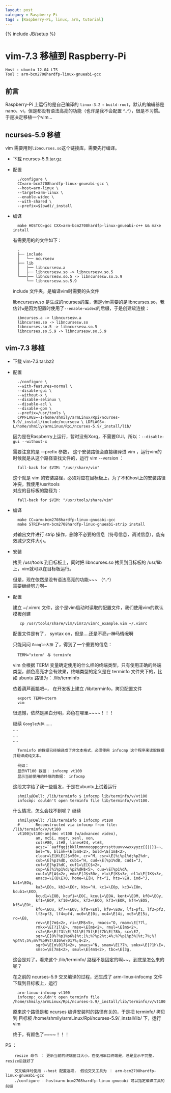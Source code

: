 ```yaml
---
layout: post
category : Raspberry-Pi
tags : [Raspberry-Pi, linux, arm, tutorial]
---
```

{% include JB/setup %}

vim-7.3 移植到 Raspberry-Pi
==========================

	Host : ubuntu 12.04 LTS
	Tool : arm-bcm2708hardfp-linux-gnueabi-gcc
	
## 前言

Raspberry-Pi 上运行的是自己编译的 `linux-3.2` + `build-root`，默认的编辑器是 nano、vi，但是都没有语法高亮的功能（也许是我不会配置 ^..^），很是不习惯。于是决定移植一个vim...

## ncurses-5.9 移植

vim 需要用到`libncurses.so`这个链接库，需要先行编译。  

* 下载 ncurses-5.9.tar.gz
	

* 配置
	
		./configure \
		CC=arm-bcm2708hardfp-linux-gnueabi-gcc \
		--host=arm-linux \
		--target=arm-linux \
		--enable-widec \
		--with-shared \
		--prefix=$(pwd)/_install
	

* 编译
		
		make HOSTCC=gcc CXX=arm-bcm2708hardfp-linux-gnueabi-c++ && make install

	有需要用的的文件如下：

		.
		├── include
		│   └── ncursesw
		├── lib
		│   ├── libncursesw.a
		│   ├── libncursesw.so -> libncursesw.so.5
		└───├── libncursesw.so.5 -> libncursesw.so.5.9
		    └── libncursesw.so.5.9

	include 文件夹，是编译vim时需要的头文件
		
	libncursesw.so 是生成的ncurses的库，但是vim需要的是libncurses.so，我估计`w`是因为配置时使用了`--enable-widec`的后缀，于是创建软连接：

		ibncurses.a -> libncursesw.a
		libncurses.so -> libncursesw.so
		libncurses.so.5 -> libncursesw.so.5
		libncurses.so.5.9 -> libncursesw.so.5.9

## vim-7.3 移植
	

* 下载 vim-7.3.tar.bz2
	

* 配置
		
		./configure \
		--with-features=normal \
		--disable-gui \
		--without-x \
		--disable-selinux \
		--disable-acl \
		--disable-gpm \
		--prefix=/usr/tools \
		CPPFLAGS=-I/home/shmily/armLinux/Rpi/ncurses-5.9/_install/include/ncursesw \ LDFLAGS=-L/home/shmily/armLinux/Rpi/ncurses-5.9/_install/lib/

	因为是在Raspberry上运行，暂时没有Xorg，不需要GUI，所以：`--disable-gui --without-x`
	
	需要注意的是 --prefix 参数， 这个安装路径会直接编译进 vim ，运行vim的时候就是从这个路径查找文件的，运行 vim --version ：

		fall-back for $VIM: "/usr/share/vim"
	
	这个就是 vim 的安装路径，必须对应在目标板上，为了不和host上的安装路径冲突，我使用/usr/tools  
	对应的目标板的路径为：
		
		fall-back for $VIM: "/usr/tools/share/vim"
	

* 编译
	
		make CC=arm-bcm2708hardfp-linux-gnueabi-gcc
		make STRIP=arm-bcm2708hardfp-linux-gnueabi-strip install

	对输出文件进行 strip 操作，删除不必要的信息（符号信息，调试信息），能有效减少文件大小。


* 安装
	
	拷贝  /usr/tools 到目标板上，同时把 libncurses.so 拷贝到目标板的 /usr/lib 上，vim就可以在目标板运行。

	但是，现在依然是没有语法高亮的功能~~~ （^..^）  
	需要继续努力啊~


* 配置
	
	建立 ~/.vimrc 文件，这个是vim启动时读取的配置文件，我们使用vim的默认模板创建

		 cp /usr/tools/share/vim/vim73/vimrc_example.vim ~/.vimrc

	配置文件是有了， syntax on，但是....还是不亮~~，神马情况啊~~

	只能问问 `Google大神` 了，得到了一个重要的信息：

		TERM="xterm" 与 terminfo
	
	vim 会根据 TERM 变量确定使用的什么样的终端类型，只有使用正确的终端类型，颜色高亮才会有效果，终端类型的定义是在 terminfo 文件夹下的，比如 ubuntu 路径为： /lib/terminfo

	依着葫芦画瓢吧~， 在开发板上建立 /lib/terminfo，拷贝配置文件
		
		export TERM=xterm
		vim

	很遗憾，依然是黑白分明，彩色在哪里~~~~！！！

	继续 `Google大神`......  
	....  
	....   
	....  

		Terminfo 的数据已经编译成了非文本格式，必须使用 infocmp 这个程序来读取数据并翻译成纯文本。
		
		例如： 
		显示VT100 数据： infocmp vt100 
		显示当前使用的终端的数据： infocmp

	这段文字给了我一些启发，于是在ubuntu上试着运行
		
		shmily@Dell: /lib/terminfo $ infocmp lib/terminfo/v/vt100
		infocmp: couldn't open terminfo file lib/terminfo/v/vt100.

	什么情况，怎么会找不到呢？ 继续

		shmily@Dell: /lib/terminfo $ infocmp vt100
		#       Reconstructed via infocmp from file: /lib/terminfo/v/vt100
		vt100|vt100-am|dec vt100 (w/advanced video),
		        am, mc5i, msgr, xenl, xon,
		        cols#80, it#8, lines#24, vt#3,
		        acsc=``aaffggjjkkllmmnnooppqqrrssttuuvvwwxxyyzz{{||}}~~,
		        bel=^G, blink=\E[5m$<2>, bold=\E[1m$<2>,
		        clear=\E[H\E[J$<50>, cr=^M, csr=\E[%i%p1%d;%p2%dr,
		        cub=\E[%p1%dD, cub1=^H, cud=\E[%p1%dB, cud1=^J,
		        cuf=\E[%p1%dC, cuf1=\E[C$<2>,
		        cup=\E[%i%p1%d;%p2%dH$<5>, cuu=\E[%p1%dA,
		        cuu1=\E[A$<2>, ed=\E[J$<50>, el=\E[K$<3>, el1=\E[1K$<3>,
		        enacs=\E(B\E)0, home=\E[H, ht=^I, hts=\EH, ind=^J, ka1=\EOq,
		        ka3=\EOs, kb2=\EOr, kbs=^H, kc1=\EOp, kc3=\EOn, kcub1=\EOD,
		        kcud1=\EOB, kcuf1=\EOC, kcuu1=\EOA, kent=\EOM, kf0=\EOy,
		        kf1=\EOP, kf10=\EOx, kf2=\EOQ, kf3=\EOR, kf4=\EOS, kf5=\EOt,
		        kf6=\EOu, kf7=\EOv, kf8=\EOl, kf9=\EOw, lf1=pf1, lf2=pf2,
		        lf3=pf3, lf4=pf4, mc0=\E[0i, mc4=\E[4i, mc5=\E[5i, rc=\E8,
		        rev=\E[7m$<2>, ri=\EM$<5>, rmacs=^O, rmam=\E[?7l,
		        rmkx=\E[?1l\E>, rmso=\E[m$<2>, rmul=\E[m$<2>,
		        rs2=\E>\E[?3l\E[?4l\E[?5l\E[?7h\E[?8h, sc=\E7,
		        sgr=\E[0%?%p1%p6%|%t;1%;%?%p2%t;4%;%?%p1%p3%|%t;7%;%?%p4%t;5%;m%?%p9%t\016%e\017%;$<2>,
		        sgr0=\E[m\017$<2>, smacs=^N, smam=\E[?7h, smkx=\E[?1h\E=,
		        smso=\E[7m$<2>, smul=\E[4m$<2>, tbc=\E[3g,

	这会是对了，看来这个 /lib/terminfo/ 路径不是固定的啊~~，到底是怎么来的呢？

	在之前的 ncurses-5.9 交叉编译的过程，还生成了  arm-linux-infocmp 文件  
	下载到目标板上，运行

		arm-linux-infocmp vt100
		infocmp: couldn't open terminfo file /home/shmily/armLinux/Rpi/ncurses-5.9/_install/lib/terminfo/v/vt100
	
	原来这个路径是和 ncurses 编译安装时的路径有关的，于是把 terminfo/ 拷贝到 目标板 /home/shmily/armLinux/Rpi/ncurses-5.9/_install/lib/ 下，运行 vim

	终于，有颜色了~~~~！！！


PS ：
		
		resize 命令 ： 更新当前的终端窗口大小，在使用串口终端是，总是显示不完整，resize后就好了
		
		交叉编译时使用 --host 配置选项， 假设交叉工具为 ： arm-bcm2708hardfp-linux-gnueabi-gcc
		./configure --host=arm-bcm2708hardfp-linux-gnueabi 可以指定编译工具的前缀
